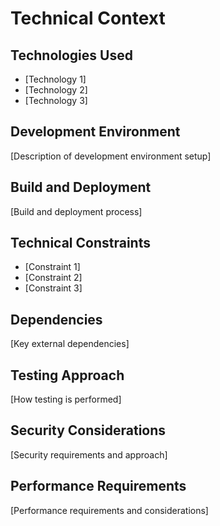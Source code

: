 # Technical Context

## Technologies Used
- [Technology 1]
- [Technology 2]
- [Technology 3]

## Development Environment
[Description of development environment setup]

## Build and Deployment
[Build and deployment process]

## Technical Constraints
- [Constraint 1]
- [Constraint 2]
- [Constraint 3]

## Dependencies
[Key external dependencies]

## Testing Approach
[How testing is performed]

## Security Considerations
[Security requirements and approach]

## Performance Requirements
[Performance requirements and considerations]